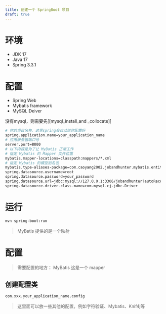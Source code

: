 ```yaml
---
title: 创建一个 SpringBoot 项目
draft: true
---
```

# 环境

- JDK 17
- Java 17
- Spring 3.3.1

# 配置

- Spring Web
- Mybatis framework
- MySQL Deiver

没有mysql，则需要先[[mysql_install_and _collocate]]

```bash title="apolication.properties"
# 你的项目名称，这里spring会自动给你配置好
spring.application.name=your_application_name 
# 应用服务器端口号  
server.port=8000  
# 以下内容是为了让 MyBatis 正常工作  
# 指定 Mybatis 的 Mapper 文件位置  
mybatis.mapper-locations=classpath:mappers/*.xml  
# 指定 Mybatis 的模型别名包  
mybatis.type-aliases-package=com.caoyang2002.jobandhunter.mybatis.entity  
spring.datasource.username=root  
spring.datasource.password=your_password 
spring.datasource.url=jdbc:mysql://127.0.0.1:3306/jobandhunter?autoReconnect=true&useUnicode=true&characterEncoding=utf8&serverTimezone=GMT%2B8 
spring.datasource.driver-class-name=com.mysql.cj.jdbc.Driver
```

# 运行

```bash
mvn spring-boot:run
```


> MyBatis 提供的是一个映射


# 配置

> 需要配置的地方：
> MyBatis 这是一个 mapper
## 创建配置类

```bash
com.xxx.your_application_name.config
```

> 这里面可以放一些其他的配置，例如字符验证、Mybatis、Knif4j等
> 





